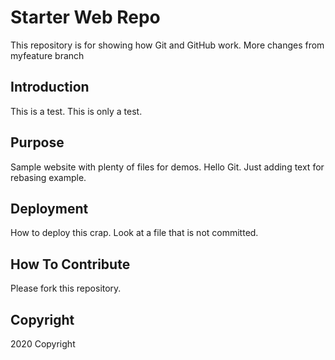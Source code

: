 # Starter Web Repo

This repository is for showing how Git and GitHub work.
More changes from myfeature branch

## Introduction

This is a test. This is only a test.

## Purpose

Sample website with plenty of files for demos.
Hello Git.  Just adding text for rebasing example.

## Deployment

How to deploy this crap.  Look at a file that is not committed.

## How To Contribute

Please fork this repository.

## Copyright

2020 Copyright
